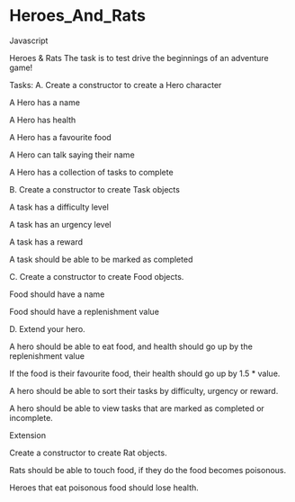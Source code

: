 # Heroes_And_Rats
Javascript


Heroes & Rats 
The task is to test drive the beginnings of an adventure game!

Tasks:
A. Create a constructor to create a Hero character

A Hero has a name

A Hero has health

A Hero has a favourite food

A Hero can talk saying their name

A Hero has a collection of tasks to complete

B. Create a constructor to create Task objects


A task has a difficulty level

A task has an urgency level

A task has a reward

A task should be able to be marked as completed

C. Create a constructor to create Food objects.


Food should have a name

Food should have a replenishment value

D. Extend your hero.


A hero should be able to eat food, and health should go up by the replenishment value

If the food is their favourite food, their health should go up by 1.5 * value.

A hero should be able to sort their tasks by difficulty, urgency or reward.

A hero should be able to view tasks that are marked as completed or incomplete.

Extension

Create a constructor to create Rat objects.

Rats should be able to touch food, if they do the food becomes poisonous.

Heroes that eat poisonous food should lose health.
